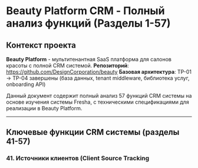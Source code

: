 # Beauty Platform CRM - Полный анализ функций (Разделы 1-57)

## Контекст проекта

**Beauty Platform** - мультитенантная SaaS платформа для салонов красоты с полной CRM системой.
**Репозиторий**: https://github.com/DesignCorporation/beauty
**Базовая архитектура**: TP-01 → TP-04 завершены (база данных, tenant middleware, библиотека услуг, onboarding API)

Данный документ содержит полный анализ 57 функций CRM системы на основе изучения системы Fresha, с техническими спецификациями для реализации в Beauty Platform.

---

## Ключевые функции CRM системы (разделы 41-57)

### 41. Источники клиентов (Client Source Tracking